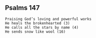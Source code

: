 ## Psalms 147

```
Praising God’s loving and powerful works
He heals the brokenhearted (3)
He calls all the stars by name (4)
He sends snow like wool (16)
```


